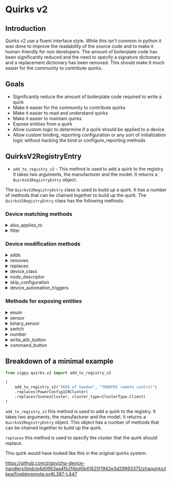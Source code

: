 # Quirks v2

## Introduction

Quirks v2 use a fluent interface style. While this isn't common in python it was done to improve the readability of the source code and to make it human-friendly for non developers. The amount of boilerplate code has been significantly reduced and the need to specify a signature dictionary and a replacement dictionary has been removed. This should make it much easier for the community to contribute quirks.

## Goals

- Significantly reduce the amount of boilerplate code required to write a quirk
- Make it easier for the community to contribute quirks
- Make it easier to read and understand quirks
- Make it easier to maintain quirks
- Expose entities from a quirk
- Allow custom logic to determine if a quirk should be applied to a device
- Allow custom binding, reporting configuration or any sort of initialization logic without hacking the bind or configure_reporting methods

## QuirksV2RegistryEntry

- `add_to_registry_v2` - This method is used to add a quirk to the registry. It takes two arguments, the manufacturer and the model. It returns a `QuirksV2RegistryEntry` object.

The `QuirksV2RegistryEntry` class is used to build up a quirk. It has a number of methods that can be chained together to build up the quirk. The `QuirksV2RegistryEntry` class has the following methods:

### Device matching methods

<details>
  <summary>also_applies_to</summary>

This method allows specifying additional manufacturer and models that the quirk should apply to.

```python
"""
Register this quirks v2 entry for an additional manufacturer and model.

Args:
    manufacturer (str): The manufacturer of the device.
    model (str): The model of the device.

Returns:
    QuirksV2RegistryEntry: The updated QuirksV2RegistryEntry object.

"""
```

</details>

<details>
  <summary>filter</summary>

This method allows specifying a custom filter function that determines if the quirk should be applied to a device.

```python
"""Add a filter and returns self.

Args:
    filter_function (FilterType): The filter function to be added. It should take a single argument, a zigpy.device.Device instance, and return a boolean if the condition the filter is testing passes.

Returns:
    QuirksV2RegistryEntry: The instance of the QuirksV2RegistryEntry class.

Example:
    def some_filter(device: zigpy.device.Device) -> bool:
        # Your filter logic here

"""
```

</details>

### Device modification methods

<details>
  <summary>adds</summary>
This method allows adding a cluster to a device when the quirk is applied.

```python
"""
Add an AddsMetadata entry and return self.

This method allows adding a cluster to a device when the quirk is applied.

Args:
    cluster (int | type[Cluster | CustomCluster]): The cluster ID or a subclass of Cluster or CustomCluster.
    cluster_type (ClusterType, optional): The type of cluster. Defaults to ClusterType.Server.
    endpoint_id (int, optional): The endpoint ID. Defaults to 1.
    constant_attributes (dict[ZCLAttributeDef, typing.Any] | None, optional):
        A dictionary of ZCLAttributeDef instances and their values.
        These attributes will be added to the cluster when the quirk is applied and the values will be constant.
        Defaults to None.

Returns:
    QuirksV2RegistryEntry: The updated instance of QuirksV2RegistryEntry.

"""
```

</details>

<details>
  <summary>removes</summary>

This method allows removing a cluster from a device when the quirk is applied.

```python
"""Add a RemovesMetadata entry and returns self.

Args:
    cluster_id (int): The ID of the cluster to be removed.
    cluster_type (ClusterType, optional): The type of the cluster. Defaults to ClusterType.Server.
    endpoint_id (int, optional): The ID of the endpoint. Defaults to 1.

Returns:
    QuirksV2RegistryEntry: The updated instance of QuirksV2RegistryEntry.

This method allows removing a cluster from a device when the quirk is applied.
"""
```

</details>

<details>
  <summary>replaces</summary>

This method allows replacing a cluster on a device when the quirk is applied.

```python
"""Add a ReplacesMetadata entry and returns self.

Args:
    replacement_cluster_class (type[Cluster | CustomCluster]): A subclass of Cluster or CustomCluster that will be used to create a new cluster instance to replace the existing cluster.
    cluster_id (int | None, optional): The cluster_id for the cluster to be removed. If not provided, the cluster_id of the replacement cluster will be used. Defaults to None.
    cluster_type (ClusterType, optional): The type of the cluster. Defaults to ClusterType.Server.
    endpoint_id (int, optional): The endpoint_id of the cluster. Defaults to 1.

Returns:
    QuirksV2RegistryEntry: The updated instance of the QuirksV2RegistryEntry class.
"""
```

</details>

<details>
  <summary>device_class</summary>

This method allows specifying a subclass of CustomDeviceV2 for a device when the quirk is applied.

```python
"""Set the custom device class to be used in this quirk and returns self.

Args:
    custom_device_class (type[CustomDeviceV2]): The custom device class to be used in this quirk.
        It must be a subclass of CustomDeviceV2.

Returns:
    QuirksV2RegistryEntry: The instance of the QuirksV2RegistryEntry class.
"""
```

</details>

<details>
  <summary>node_descriptor</summary>

This method allows specifying a custom node descriptor for a device when the quirk is applied.

```python
"""Set the node descriptor and returns self.

Args:
    node_descriptor (NodeDescriptor): The node descriptor to be set.

Returns:
    QuirksV2RegistryEntry: The updated instance of QuirksV2RegistryEntry.
"""
```

</details>

<details>
  <summary>skip_configuration</summary>

This method allows skipping the reporting configuration for all clusters on this device.

```python
"""Set the skip_configuration flag and returns self.

Args:
    skip_configuration (bool, optional): If True, reporting configuration will not be
        applied to any cluster on this device. Defaults to True.

Returns:
    QuirksV2RegistryEntry: The instance of the QuirksV2RegistryEntry class.
"""
```

</details>

<details>
  <summary>device_automation_triggers</summary>

This method allows specifying device automation triggers for a device when the quirk is applied.

</details>

### Methods for exposing entities

<details>
    <summary>enum</summary>

This method allows exposing an enum based entity in Home Assistant.

```python
"""Add an EntityMetadata containing ZCLEnumMetadata and return self.

This method allows exposing an enum based entity in Home Assistant.

Args:
    attribute_name (str): The name of the ZCL attribute this entity uses for its value.
    enum_class (type[Enum]): The class of the enum to use for the entity.
    cluster_id (int): The ID of the cluster.
    cluster_type (ClusterType, optional): The type of the cluster. Defaults to ClusterType.Server.
    endpoint_id (int, optional): The ID of the endpoint. Defaults to 1.
    entity_type (EntityType, optional): The type of the entity. Defaults to EntityType.CONFIG.
    entity_platform (EntityPlatform, optional): The platform of the entity. Defaults to EntityPlatform.SELECT.
    initially_disabled (bool, optional): Whether the entity is initially disabled. Defaults to False.
    attribute_initialized_from_cache (bool, optional): Whether the attribute is initialized from the cluster cache. Defaults to True.
    translation_key (str | None, optional): The translation key for the entity. Defaults to None. If not provided, the attribute_name will be used.

Returns:
    QuirksV2RegistryEntry: The modified QuirksV2RegistryEntry object.
"""
```

</details>

<details>
    <summary>sensor</summary>

This method allows exposing a sensor entity in Home Assistant.

```python
"""Add an EntityMetadata containing ZCLSensorMetadata and return self.

This method allows exposing a sensor entity in Home Assistant.

Args:
    attribute_name (str): The name of the ZCL attribute this entity uses for its value.
    cluster_id (int): The ID of the cluster.
    cluster_type (ClusterType, optional): The type of the cluster. Defaults to ClusterType.Server.
    endpoint_id (int, optional): The ID of the endpoint. Defaults to 1.
    divisor (int, optional): The divisor for the sensor value. Defaults to 1.
    multiplier (int, optional): The multiplier for the sensor value. Defaults to 1.
    entity_type (EntityType, optional): The type of the entity. Defaults to EntityType.STANDARD.
    device_class (SensorDeviceClass | None, optional): The device class of the sensor. Defaults to None.
    state_class (SensorStateClass | None, optional): The state class of the sensor. Defaults to None.
    unit (str | None, optional): The unit of measurement for the sensor. Defaults to None.
    initially_disabled (bool, optional): Whether the sensor is initially disabled. Defaults to False.
    attribute_initialized_from_cache (bool, optional): Whether the attribute is initialized from the cluster cache. Defaults to True.
    translation_key (str | None, optional): The translation key for the entity. Defaults to None. If not provided, the attribute_name will be used.

Returns:
    QuirksV2RegistryEntry: The updated QuirksV2RegistryEntry object.
"""
```

</details>

<details>
    <summary>binary_sensor</summary>

This method allows exposing a binary sensor entity in Home Assistant.

```python
"""Add an EntityMetadata containing BinarySensorMetadata and return self.

This method allows exposing a binary sensor entity in Home Assistant.

Args:
    attribute_name (str): The name of the attribute.
    cluster_id (int): The ID of the cluster.
    cluster_type (ClusterType, optional): The type of the cluster. Defaults to ClusterType.Server.
    endpoint_id (int, optional): The ID of the endpoint. Defaults to 1.
    device_class (BinarySensorDeviceClass | None, optional): The device class of the binary sensor. Defaults to None.
    initially_disabled (bool, optional): Whether the binary sensor is initially disabled. Defaults to False.
    attribute_initialized_from_cache (bool, optional): Whether the attribute is initialized from the cluster cache. Defaults to True.
    translation_key (str | None, optional): The translation key for the entity. Defaults to None. If not provided, the attribute_name will be used.

Returns:
    QuirksV2RegistryEntry: The registry entry for the binary sensor.
"""
```

</details>

<details>
    <summary>switch</summary>

This method allows exposing a switch entity in Home Assistant.

```python
"""Add an EntityMetadata containing SwitchMetadata and return self.

This method allows exposing a switch entity in Home Assistant.

Args:
    attribute_name (str): The name of the attribute.
    cluster_id (int): The ID of the cluster.
    cluster_type (ClusterType, optional): The type of the cluster. Defaults to ClusterType.Server.
    endpoint_id (int, optional): The ID of the endpoint. Defaults to 1.
    force_inverted (bool, optional): Whether to force the attribute to be inverted. Defaults to False.
    invert_attribute_name (str | None, optional): The name of the attribute to invert. Defaults to None.
    off_value (int, optional): The value representing the off state. Defaults to 0.
    on_value (int, optional): The value representing the on state. Defaults to 1.
    entity_platform (EntityPlatform, optional): The platform of the entity. Defaults to EntityPlatform.SWITCH.
    initially_disabled (bool, optional): Whether the entity is initially disabled. Defaults to False.
    attribute_initialized_from_cache (bool, optional): Whether the attribute is initialized from the cluster cache. Defaults to True.
    translation_key (str | None, optional): The translation key for the entity. Defaults to None. If not provided, the attribute_name will be used.

Returns:
    QuirksV2RegistryEntry: The updated QuirksV2RegistryEntry object.
"""
```

</details>

<details>
    <summary>number</summary>

This method allows exposing a number entity in Home Assistant.

```python
"""Add an EntityMetadata containing NumberMetadata and return self.

This method allows exposing a number entity in Home Assistant.

Args:
    attribute_name (str): The name of the attribute.
    cluster_id (int): The ID of the cluster.
    cluster_type (ClusterType, optional): The type of the cluster. Defaults to ClusterType.Server.
    endpoint_id (int, optional): The ID of the endpoint. Defaults to 1.
    min_value (float | None, optional): The minimum value of the number. Defaults to None.
    max_value (float | None, optional): The maximum value of the number. Defaults to None.
    step (float | None, optional): The step value of the number. Defaults to None.
    unit (str | None, optional): The unit of the number. Defaults to None.
    mode (str | None, optional): The mode of the number. Defaults to None.
    multiplier (float | None, optional): The multiplier of the number. Defaults to None.
    device_class (NumberDeviceClass | None, optional): The device class of the number. Defaults to None.
    initially_disabled (bool, optional): Whether the number is initially disabled. Defaults to False.
    attribute_initialized_from_cache (bool, optional): Whether the attribute is initialized from the cluster cache. Defaults to True.
    translation_key (str | None, optional): The translation key for the entity. Defaults to None. If not provided, the attribute_name will be used.

Returns:
    QuirksV2RegistryEntry: The modified QuirksV2RegistryEntry object.
"""
```

</details>

<details>
    <summary>write_attr_button</summary>

This method allows exposing a button entity in Home Assistant that writes a value to an attribute when pressed.

```python
"""Add an EntityMetadata containing WriteAttributeButtonMetadata and return self.

This method allows exposing a button entity in Home Assistant that writes
a value to an attribute when pressed.

Args:
    attribute_name (str): The name of the attribute to write.
    attribute_value (int): The value to write to the attribute.
    cluster_id (int): The ID of the cluster.
    cluster_type (ClusterType, optional): The type of the cluster. Defaults to ClusterType.Server.
    endpoint_id (int, optional): The ID of the endpoint. Defaults to 1.
    entity_type (EntityType, optional): The type of the entity. Defaults to EntityType.CONFIG.
    initially_disabled (bool, optional): Whether the entity is initially disabled. Defaults to False.
    attribute_initialized_from_cache (bool, optional): Whether the attribute is initialized from the cluster cache. Defaults to True.
    translation_key (str | None, optional): The translation key for the entity. Defaults to None. If not provided, the attribute_name will be used.

Returns:
    QuirksV2RegistryEntry: The modified QuirksV2RegistryEntry object.
"""
```

</details>

<details>
    <summary>command_button</summary>

This method allows exposing a button entity in Home Assistant that executes a ZCL command when pressed.

```python
"""Add an EntityMetadata containing ZCLCommandButtonMetadata and return self.

This method allows exposing a button entity in Home Assistant that executes
a ZCL command when pressed.

Args:
    command_name (str): The name of the ZCL command to be executed.
    cluster_id (int): The ID of the cluster to which the command belongs.
    command_args (tuple | None, optional): The arguments to be passed to the command. Defaults to None.
    command_kwargs (dict[str, Any] | None, optional): The keyword arguments to be passed to the command. Defaults to None.
    cluster_type (ClusterType, optional): The type of the cluster. Defaults to ClusterType.Server.
    endpoint_id (int, optional): The ID of the endpoint. Defaults to 1.
    entity_type (EntityType, optional): The type of the entity. Defaults to EntityType.CONFIG.
    initially_disabled (bool, optional): Whether the button is initially disabled. Defaults to False.
    translation_key (str | None, optional): The translation key for the entity. Defaults to None. If not provided, the attribute_name will be used.

Returns:
    QuirksV2RegistryEntry: The updated QuirksV2RegistryEntry object.
"""
```

</details>

## Breakdown of a minimal example

```python
from zigpy.quirks.v2 import add_to_registry_v2

(
    add_to_registry_v2("IKEA of Sweden", "TRADFRI remote control")
    .replaces(PowerConfig1CRCluster)
    .replaces(ScenesCluster, cluster_type=ClusterType.Client)
)
```

`add_to_registry_v2` this method is used to add a quirk to the registry. It takes two arguments, the manufacturer and the model. It returns a `QuirksV2RegistryEntry` object. This object has a number of methods that can be chained together to build up the quirk.

`replaces` this method is used to specify the cluster that the quirk should replace.

This quirk would have looked like this in the original quirks system:

https://github.com/zigpy/zha-device-handlers/blob/e4d0663aa4fb2f4bd0b41825f1942e3d29893375/zhaquirks/ikea/fivebtnremote.py#L387-L447
